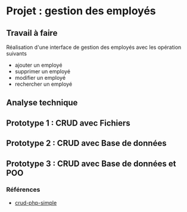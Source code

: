 # Projet : gestion des employés

## Travail à faire 

Réalisation d'une interface de gestion des employés avec les opération suivants

- ajouter un employé
- supprimer un employé
- modifier un employé
- rechercher un employé

## Analyse technique 

## Prototype 1 : CRUD avec Fichiers

## Prototype 2 : CRUD avec Base de données

## Prototype 3 : CRUD avec Base de données et POO

### Références 
- [crud-php-simple](https://github.com/chapagain/crud-php-simple)


